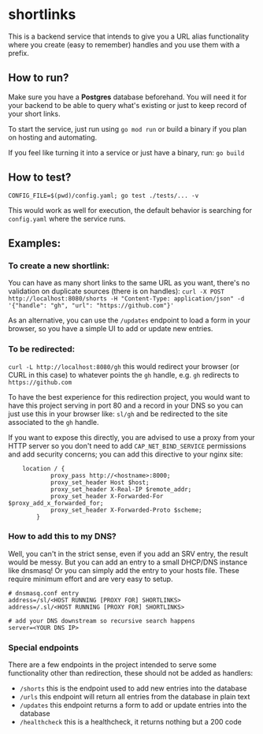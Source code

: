 # shortlinks

This is a backend service that intends to give you a URL alias functionality where you create (easy to remember) handles and you use them with a prefix.

## How to run?

Make sure you have a **Postgres** database beforehand. You will need it for your backend to be able to query what's existing or just to keep record of your short links.

To start the service, just run using `go mod run` or build a binary if you plan on hosting and automating.

If you feel like turning it into a service or just have a binary, run: `go build`

## How to test?

`CONFIG_FILE=$(pwd)/config.yaml; go test ./tests/... -v`

This would work as well for execution, the default behavior is searching for `config.yaml` where the service runs.


## Examples:

### To create a new shortlink:
  You can have as many short links to the same URL as you want, there's no validation on duplicate sources (there is on handles):
  `curl -X POST http://localhost:8080/shorts -H "Content-Type: application/json" -d '{"handle": "gh", "url": "https://github.com"}'`
  
  As an alternative, you can use the `/updates` endpoint to load a form in your browser, so you have a simple UI to add or update new entries.

  
### To be redirected:
  `curl -L http://localhost:8080/gh` this would redirect your browser (or CURL in this case) to whatever points the `gh` handle, e.g. `gh` redirects to `https://github.com`

To have the best experience for this redirection project, you would want to have this project serving in port 80 and a record in your DNS so you can just use this in your browser like: `sl/gh` and be redirected to the site associated to the `gh` handle.

If you want to expose this directly, you are advised to use a proxy from your HTTP server so you don't need to add `CAP_NET_BIND_SERVICE` permissions and add security concerns; you can add this directive to your nginx site:

```
	location / {
            proxy_pass http://<hostname>:8000;
            proxy_set_header Host $host;
            proxy_set_header X-Real-IP $remote_addr;
            proxy_set_header X-Forwarded-For $proxy_add_x_forwarded_for;
            proxy_set_header X-Forwarded-Proto $scheme;
        }
```

### How to add this to my DNS?

Well, you can't in the strict sense, even if you add an SRV entry, the result would be messy. But you can add an entry to a small DHCP/DNS instance like dnsmasq! Or you can simply add the entry to your hosts file. These require minimum effort and are very easy to setup.

```
# dnsmasq.conf entry
address=/sl/<HOST RUNNING [PROXY FOR] SHORTLINKS>
address=/.sl/<HOST RUNNING [PROXY FOR] SHORTLINKS>

# add your DNS downstream so recursive search happens
server=<YOUR DNS IP>
```

### Special endpoints

There are a few endpoints in the project intended to serve some functionality other than redirection, these should not be added as handlers:
* `/shorts` this is the endpoint used to add new entries into the database
* `/urls` this endpoint will return all entries from the database in plain text
* `/updates` this endpoint returns a form to add or update entries into the database
* `/healthcheck` this is a healthcheck, it returns nothing but a 200 code
